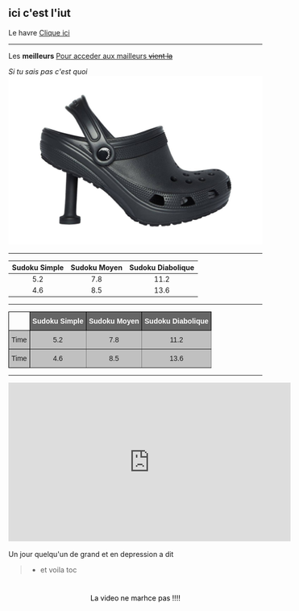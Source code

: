 ## ici c'est l'iut

Le havre
[Clique ici](https://www.lehavre.fr/)

***

Les **meilleurs**
[Pour acceder aux mailleurs ~~vient la~~](dauphin.md)

*Si tu sais pas c'est quoi*
![Ca pourrait t'aider](./image/crocs.jpg "Fait gaffe c'est pas un dauphin")

***

**Sudoku Simple** | **Sudoku Moyen** | **Sudoku Diabolique** 
 :---: | :---: | :---: 
5.2 | 7.8 | 11.2 
4.6 | 8.5 | 13.6

---

<style type="text/css">
.tg  {border-collapse:collapse;border-spacing:0;}
.tg td{border-color:black;border-style:solid;border-width:1px;font-family:Arial, sans-serif;font-size:14px;
  overflow:hidden;padding:10px 5px;word-break:normal;}
.tg th{border-color:black;border-style:solid;border-width:1px;font-family:Arial, sans-serif;font-size:14px;
  font-weight:normal;overflow:hidden;padding:10px 5px;word-break:normal;}
.tg .tg-34fe{background-color:#c0c0c0;border-color:inherit;text-align:center;vertical-align:top}
.tg .tg-6lal{background-color:#656565;border-color:#000000;color:#ffffff;font-weight:bold;text-align:center;vertical-align:top}
.tg .tg-0lax{text-align:left;vertical-align:top}
.tg .tg-y6fn{background-color:#c0c0c0;text-align:left;vertical-align:top}
</style>
<table class="tg">
<thead>
  <tr>
    <th class="tg-0lax"></th>
    <th class="tg-6lal">Sudoku Simple</th>
    <th class="tg-6lal">Sudoku Moyen</th>
    <th class="tg-6lal">Sudoku Diabolique</th>
  </tr>
</thead>
<tbody>
  <tr>
    <td class="tg-y6fn">Time<br></td>
    <td class="tg-34fe">5.2</td>
    <td class="tg-34fe">7.8</td>
    <td class="tg-34fe">11.2</td>
  </tr>
  <tr>
    <td class="tg-y6fn">Time</td>
    <td class="tg-34fe">4.6</td>
    <td class="tg-34fe">8.5</td>
    <td class="tg-34fe">13.6</td>
  </tr>
</tbody>
</table>

***

<iframe width="560" height="315" src="https://www.youtube.com/embed/eDVmec4ERH0" title="YouTube video player" frameborder="0" allow="accelerometer; autoplay; clipboard-write; encrypted-media; gyroscope; picture-in-picture; web-share" allowfullscreen></iframe>

Un jour quelqu'un de grand et en depression a dit
> - et voila toc

<style >
.cadre{
    text-align: center;
    padding : 25px;
    color : black;

}
</style>

<div class="cadre"> La video ne marhce pas !!!!</div>

